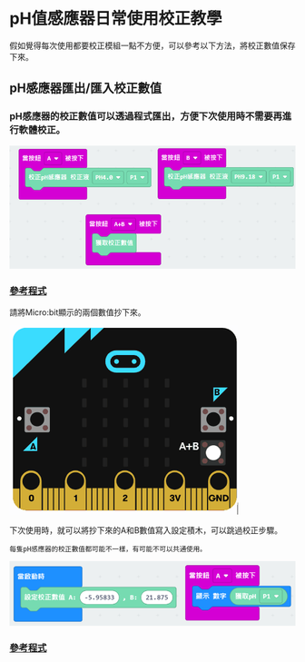 # pH值感應器日常使用校正教學

假如覺得每次使用都要校正模組一點不方便，可以參考以下方法，將校正數值保存下來。

## pH感應器匯出/匯入校正數值

### pH感應器的校正數值可以透過程式匯出，方便下次使用時不需要再進行軟體校正。

![](./images/ph_export.png)

### [參考程式](https://makecode.microbit.org/_ibPKjtApFKXm)

請將Micro:bit顯示的兩個數值抄下來。

![](./images/ph_export2.gif)

下次使用時，就可以將抄下來的A和B數值寫入設定積木，可以跳過校正步驟。

    每隻pH感應器的校正數值都可能不一樣，有可能不可以共通使用。
    
![](./images/ph_export3.png)

### [參考程式](https://makecode.microbit.org/_1U7VAifgsduh)